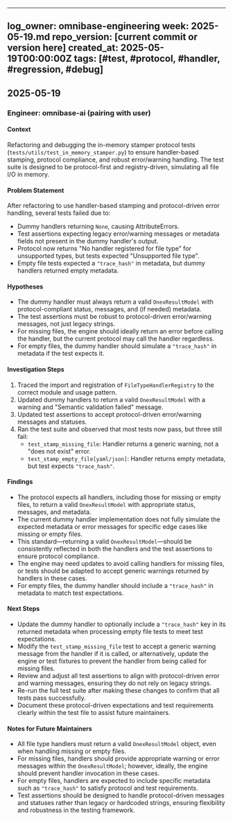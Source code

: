 <!-- === OmniNode:Metadata ===
metadata_version: 0.1.0
protocol_version: 0.1.0
owner: OmniNode Team
copyright: OmniNode Team
schema_version: 0.1.0
name: debug_log_2025_05_19.md
version: 1.0.0
uuid: f705998d-41f8-4ce3-93ce-2b4557acb51c
author: OmniNode Team
created_at: '2025-05-28T12:40:26.021325'
last_modified_at: '1970-01-01T00:00:00Z'
description: Stamped by MarkdownHandler
state_contract: state_contract://default
lifecycle: active
hash: '0000000000000000000000000000000000000000000000000000000000000000'
entrypoint: markdown://debug_log_2025_05_19
namespace: markdown://debug_log_2025_05_19
meta_type: tool

<!-- === /OmniNode:Metadata === -->
---
log_owner: omnibase-engineering
week: 2025-05-19.md
repo_version: [current commit or version here]
created_at: 2025-05-19T00:00:00Z
tags: [#test, #protocol, #handler, #regression, #debug]
---

## 2025-05-19

### Engineer: omnibase-ai (pairing with user)

#### Context
Refactoring and debugging the in-memory stamper protocol tests (`tests/utils/test_in_memory_stamper.py`) to ensure handler-based stamping, protocol compliance, and robust error/warning handling. The test suite is designed to be protocol-first and registry-driven, simulating all file I/O in memory.

#### Problem Statement
After refactoring to use handler-based stamping and protocol-driven error handling, several tests failed due to:
- Dummy handlers returning `None`, causing AttributeErrors.
- Test assertions expecting legacy error/warning messages or metadata fields not present in the dummy handler's output.
- Protocol now returns "No handler registered for file type" for unsupported types, but tests expected "Unsupported file type".
- Empty file tests expected a `"trace_hash"` in metadata, but dummy handlers returned empty metadata.

#### Hypotheses
- The dummy handler must always return a valid `OnexResultModel` with protocol-compliant status, messages, and (if needed) metadata.
- The test assertions must be robust to protocol-driven error/warning messages, not just legacy strings.
- For missing files, the engine should ideally return an error before calling the handler, but the current protocol may call the handler regardless.
- For empty files, the dummy handler should simulate a `"trace_hash"` in metadata if the test expects it.

#### Investigation Steps
1. Traced the import and registration of `FileTypeHandlerRegistry` to the correct module and usage pattern.
2. Updated dummy handlers to return a valid `OnexResultModel` with a warning and "Semantic validation failed" message.
3. Updated test assertions to accept protocol-driven error/warning messages and statuses.
4. Ran the test suite and observed that most tests now pass, but three still fail:
   - `test_stamp_missing_file`: Handler returns a generic warning, not a "does not exist" error.
   - `test_stamp_empty_file[yaml/json]`: Handler returns empty metadata, but test expects `"trace_hash"`.

#### Findings
- The protocol expects all handlers, including those for missing or empty files, to return a valid `OnexResultModel` with appropriate status, messages, and metadata.
- The current dummy handler implementation does not fully simulate the expected metadata or error messages for specific edge cases like missing or empty files.
- This standard—returning a valid `OnexResultModel`—should be consistently reflected in both the handlers and the test assertions to ensure protocol compliance.
- The engine may need updates to avoid calling handlers for missing files, or tests should be adapted to accept generic warnings returned by handlers in these cases.
- For empty files, the dummy handler should include a `"trace_hash"` in metadata to match test expectations.

#### Next Steps
- Update the dummy handler to optionally include a `"trace_hash"` key in its returned metadata when processing empty file tests to meet test expectations.
- Modify the `test_stamp_missing_file` test to accept a generic warning message from the handler if it is called, or alternatively, update the engine or test fixtures to prevent the handler from being called for missing files.
- Review and adjust all test assertions to align with protocol-driven error and warning messages, ensuring they do not rely on legacy strings.
- Re-run the full test suite after making these changes to confirm that all tests pass successfully.
- Document these protocol-driven expectations and test requirements clearly within the test file to assist future maintainers.

#### Notes for Future Maintainers
- All file type handlers must return a valid `OnexResultModel` object, even when handling missing or empty files.
- For missing files, handlers should provide appropriate warning or error messages within the `OnexResultModel`; however, ideally, the engine should prevent handler invocation in these cases.
- For empty files, handlers are expected to include specific metadata such as `"trace_hash"` to satisfy protocol and test requirements.
- Test assertions should be designed to handle protocol-driven messages and statuses rather than legacy or hardcoded strings, ensuring flexibility and robustness in the testing framework.
